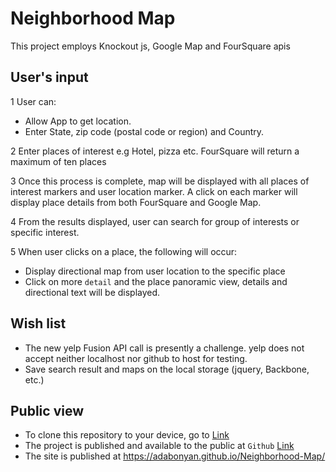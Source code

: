# Neighborhood Map
This project employs Knockout js, Google Map and FourSquare apis

## User's input
1 User can:
- Allow App to get location.
- Enter State, zip code (postal code or region) and Country.

2 Enter places of interest e.g Hotel, pizza etc. FourSquare will return a maximum of ten places

3 Once this process is complete, map will be displayed with all places of interest markers and user location marker. 
A click on each marker will display place details from both FourSquare and Google Map.

4 From the results displayed, user can search for group of interests or specific interest. 

5 When user clicks on a place, the following will occur:
  - Display directional map from user location to the specific place
  - Click on more `detail` and the place panoramic view, details and directional text will be displayed.

## Wish list
- The new yelp Fusion API call is presently a challenge. yelp does not accept neither localhost nor github to host for testing.
- Save search result and maps on the local storage (jquery, Backbone, etc.)

## Public view
- To clone this repository to your device, go to [Link](https://github.com/adabonyan/Neighborhood-Map)
- The project is published and available to the public at `Github` [Link](https://adabonyan.github.io/Neighborhood-Map/) 
- The site is published at https://adabonyan.github.io/Neighborhood-Map/